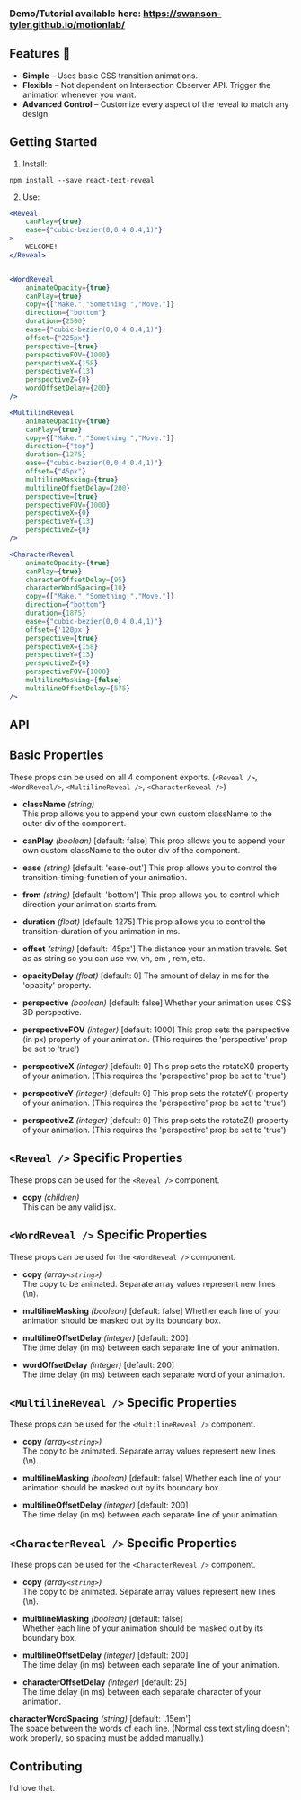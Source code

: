 
### Demo/Tutorial available here: <a href="#">https://swanson-tyler.github.io/motionlab/</a>

Features 🎉
---------------

* **Simple** – Uses basic CSS transition animations.
* **Flexible** – Not dependent on Intersection Observer API. Trigger the animation whenever you want.
* **Advanced Control** – Customize every aspect of the reveal to match any design.

Getting Started
---------------

1. Install:

  ```
  npm install --save react-text-reveal
  ```

2. Use:

```jsx
<Reveal
    canPlay={true}
    ease={"cubic-bezier(0,0.4,0.4,1)"}
>
    WELCOME!
</Reveal>
```

```jsx

<WordReveal
    animateOpacity={true}
    canPlay={true}
    copy={["Make.","Something.","Move."]}
    direction={"bottom"}
    duration={2500}
    ease={"cubic-bezier(0,0.4,0.4,1)"}
    offset={"225px"}
    perspective={true}
    perspectiveFOV={1000}
    perspectiveX={158}
    perspectiveY={13}
    perspectiveZ={0}
    wordOffsetDelay={200}
/>
```

```jsx
<MultilineReveal
    animateOpacity={true}
    canPlay={true}
    copy={["Make.","Something.","Move."]}
    direction={"top"}
    duration={1275}
    ease={"cubic-bezier(0,0.4,0.4,1)"}
    offset={"45px"}
    multilineMasking={true}
    multilineOffsetDelay={200}
    perspective={true}
    perspectiveFOV={1000}
    perspectiveX={0}
    perspectiveY={13}
    perspectiveZ={0}
/>
```

```jsx
<CharacterReveal
    animateOpacity={true}
    canPlay={true}
    characterOffsetDelay={95}
    characterWordSpacing={10}
    copy={["Make.","Something.","Move."]}
    direction={"bottom"}
    duration={1875}
    ease={"cubic-bezier(0,0.4,0.4,1)"}
    offset={'120px'}
    perspective={true}
    perspectiveX={158}
    perspectiveY={13}
    perspectiveZ={0}
    perspectiveFOV={1000}
    multilineMasking={false}
    multilineOffsetDelay={575}
/>
```

API
---------------

## Basic Properties

These props can be used on all 4 component exports. (`<Reveal />`, `<WordReveal/>`, `<MultilineReveal />`, `<CharacterReveal />`)

- **className** *(string)*  
  This prop allows you to append your own custom className to the outer div of the component.

- **canPlay** *(boolean)*  [default: false]
  This prop allows you to append your own custom className to the outer div of the component.

- **ease** *(string)*  [default: 'ease-out']
  This prop allows you to control the transition-timing-function of your animation.

- **from** *(string)*  [default: 'bottom']
  This prop allows you to control which direction your animation starts from.

- **duration** *(float)*  [default: 1275]
  This prop allows you to control the transition-duration of you animation in ms.

- **offset** *(string)*  [default: '45px']
  The distance your animation travels. Set as as string so you can use vw, vh, em , rem, etc.

- **opacityDelay** *(float)*  [default: 0]
  The amount of delay in ms for the 'opacity' property.

- **perspective** *(boolean)*  [default: false]
  Whether your animation uses CSS 3D perspective.

- **perspectiveFOV** *(integer)*  [default: 1000]
  This prop sets the perspective (in px) property of your animation. (This requires the 'perspective' prop be set to 'true')

- **perspectiveX** *(integer)*  [default: 0]
  This prop sets the rotateX() property of your animation. (This requires the 'perspective' prop be set to 'true')

- **perspectiveY** *(integer)*  [default: 0]
  This prop sets the rotateY() property of your animation. (This requires the 'perspective' prop be set to 'true')

- **perspectiveZ** *(integer)*  [default: 0]
  This prop sets the rotateZ() property of your animation. (This requires the 'perspective' prop be set to 'true')

## `<Reveal />` Specific Properties

These props can be used for the `<Reveal />` component.

- **copy** *(children)*  
  This can be any valid jsx.

## `<WordReveal />` Specific Properties

These props can be used for the `<WordReveal />` component.

- **copy** *(array`<string>`)*  
  The copy to be animated. Separate array values represent new lines (\n).

- **multilineMasking** *(boolean)* [default: false]
  Whether each line of your animation should be masked out by its boundary box.

- **multilineOffsetDelay** *(integer)* [default: 200]  
  The time delay (in ms) between each separate line of your animation.

- **wordOffsetDelay** *(integer)* [default: 200]  
  The time delay (in ms) between each separate word of your animation.


## `<MultilineReveal />` Specific Properties

These props can be used for the `<MultilineReveal />` component.

- **copy** *(array`<string>`)*  
  The copy to be animated. Separate array values represent new lines (\n).

- **multilineMasking** *(boolean)* [default: false]
  Whether each line of your animation should be masked out by its boundary box.

- **multilineOffsetDelay** *(integer)* [default: 200]  
  The time delay (in ms) between each separate line of your animation.


## `<CharacterReveal />` Specific Properties

These props can be used for the `<CharacterReveal />` component.

- **copy** *(array`<string>`)*  
  The copy to be animated. Separate array values represent new lines (\n).

- **multilineMasking** *(boolean)* [default: false]  
  Whether each line of your animation should be masked out by its boundary box.

- **multilineOffsetDelay** *(integer)* [default: 200]  
  The time delay (in ms) between each separate line of your animation.

- **characterOffsetDelay** *(integer)* [default: 25]  
  The time delay (in ms) between each separate character of your animation.

 **characterWordSpacing** *(string)* [default: '.15em']  
  The space between the words of each line. (Normal css text styling doesn't work properly, so spacing must be added manually.)


Contributing
---------------

I'd love that.